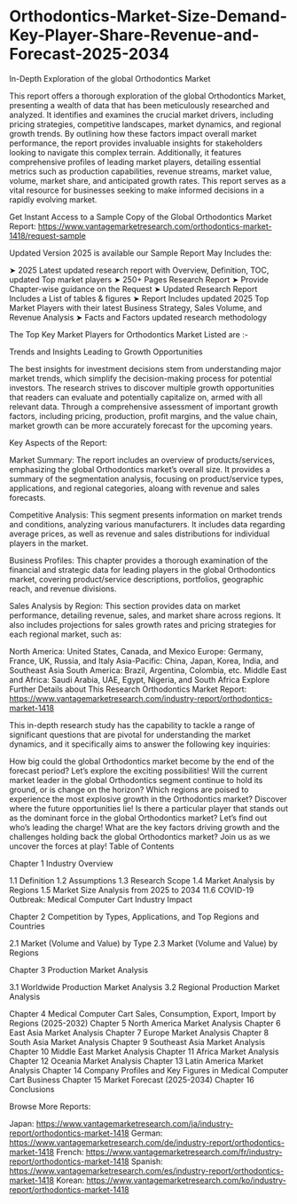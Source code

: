 # Orthodontics-Market-Size-Demand-Key-Player-Share-Revenue-and-Forecast-2025-2034
In-Depth Exploration of the global Orthodontics Market

This report offers a thorough exploration of the global Orthodontics Market, presenting a wealth of data that has been meticulously researched and analyzed. It identifies and examines the crucial market drivers, including pricing strategies, competitive landscapes, market dynamics, and regional growth trends. By outlining how these factors impact overall market performance, the report provides invaluable insights for stakeholders looking to navigate this complex terrain. Additionally, it features comprehensive profiles of leading market players, detailing essential metrics such as production capabilities, revenue streams, market value, volume, market share, and anticipated growth rates. This report serves as a vital resource for businesses seeking to make informed decisions in a rapidly evolving market.

Get Instant Access to a Sample Copy of the Global Orthodontics Market Report: https://www.vantagemarketresearch.com/orthodontics-market-1418/request-sample

Updated Version 2025 is available our Sample Report May Includes the:

➤ 2025 Latest updated research report with Overview, Definition, TOC, updated Top market players
➤ 250+ Pages Research Report
➤ Provide Chapter-wise guidance on the Request
➤ Updated Research Report Includes a List of tables & figures
➤ Report Includes updated 2025 Top Market Players with their latest Business Strategy, Sales Volume, and Revenue Analysis
➤ Facts and Factors updated research methodology

The Top Key Market Players for Orthodontics Market Listed are :-

Trends and Insights Leading to Growth Opportunities

The best insights for investment decisions stem from understanding major market trends, which simplify the decision-making process for potential investors. The research strives to discover multiple growth opportunities that readers can evaluate and potentially capitalize on, armed with all relevant data. Through a comprehensive assessment of important growth factors, including pricing, production, profit margins, and the value chain, market growth can be more accurately forecast for the upcoming years.

Key Aspects of the Report:

Market Summary: The report includes an overview of products/services, emphasizing the global Orthodontics market’s overall size. It provides a summary of the segmentation analysis, focusing on product/service types, applications, and regional categories, aloang with revenue and sales forecasts.

Competitive Analysis: This segment presents information on market trends and conditions, analyzing various manufacturers. It includes data regarding average prices, as well as revenue and sales distributions for individual players in the market.

Business Profiles: This chapter provides a thorough examination of the financial and strategic data for leading players in the global Orthodontics market, covering product/service descriptions, portfolios, geographic reach, and revenue divisions.

Sales Analysis by Region: This section provides data on market performance, detailing revenue, sales, and market share across regions. It also includes projections for sales growth rates and pricing strategies for each regional market, such as:

North America: United States, Canada, and Mexico
Europe: Germany, France, UK, Russia, and Italy
Asia-Pacific: China, Japan, Korea, India, and Southeast Asia
South America: Brazil, Argentina, Colombia, etc.
Middle East and Africa: Saudi Arabia, UAE, Egypt, Nigeria, and South Africa
Explore Further Details about This Research Orthodontics Market Report: https://www.vantagemarketresearch.com/industry-report/orthodontics-market-1418

This in-depth research study has the capability to tackle a range of significant questions that are pivotal for understanding the market dynamics, and it specifically aims to answer the following key inquiries:

How big could the global Orthodontics market become by the end of the forecast period? Let’s explore the exciting possibilities!
Will the current market leader in the global Orthodontics segment continue to hold its ground, or is change on the horizon?
Which regions are poised to experience the most explosive growth in the Orthodontics market? Discover where the future opportunities lie!
Is there a particular player that stands out as the dominant force in the global Orthodontics market? Let’s find out who’s leading the charge!
What are the key factors driving growth and the challenges holding back the global Orthodontics market? Join us as we uncover the forces at play!
Table of Contents

Chapter 1 Industry Overview

1.1 Definition
1.2 Assumptions
1.3 Research Scope
1.4 Market Analysis by Regions
1.5 Market Size Analysis from 2025 to 2034
11.6 COVID-19 Outbreak: Medical Computer Cart Industry Impact

Chapter 2 Competition by Types, Applications, and Top Regions and Countries

2.1 Market (Volume and Value) by Type
2.3 Market (Volume and Value) by Regions

Chapter 3 Production Market Analysis

3.1 Worldwide Production Market Analysis
3.2 Regional Production Market Analysis

Chapter 4 Medical Computer Cart Sales, Consumption, Export, Import by Regions (2025-2032)
Chapter 5 North America Market Analysis
Chapter 6 East Asia Market Analysis
Chapter 7 Europe Market Analysis
Chapter 8 South Asia Market Analysis
Chapter 9 Southeast Asia Market Analysis
Chapter 10 Middle East Market Analysis
Chapter 11 Africa Market Analysis
Chapter 12 Oceania Market Analysis
Chapter 13 Latin America Market Analysis
Chapter 14 Company Profiles and Key Figures in Medical Computer Cart Business
Chapter 15 Market Forecast (2025-2034)
Chapter 16 Conclusions

Browse More Reports:

Japan: https://www.vantagemarketresearch.com/ja/industry-report/orthodontics-market-1418
German: https://www.vantagemarketresearch.com/de/industry-report/orthodontics-market-1418
French: https://www.vantagemarketresearch.com/fr/industry-report/orthodontics-market-1418
Spanish: https://www.vantagemarketresearch.com/es/industry-report/orthodontics-market-1418
Korean: https://www.vantagemarketresearch.com/ko/industry-report/orthodontics-market-1418
